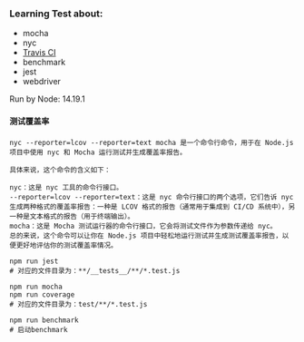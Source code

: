### Learning Test about:
 * mocha
 * nyc 
 * [Travis CI](https://www.travis-ci.com/)
 * benchmark
 * jest
 * webdriver

Run by Node: 14.19.1

#### 测试覆盖率
```text
nyc --reporter=lcov --reporter=text mocha 是一个命令行命令，用于在 Node.js 项目中使用 nyc 和 Mocha 运行测试并生成覆盖率报告。

具体来说，这个命令的含义如下：

nyc：这是 nyc 工具的命令行接口。
--reporter=lcov --reporter=text：这是 nyc 命令行接口的两个选项，它们告诉 nyc 生成两种格式的覆盖率报告：一种是 LCOV 格式的报告（通常用于集成到 CI/CD 系统中），另一种是文本格式的报告（用于终端输出）。
mocha：这是 Mocha 测试运行器的命令行接口，它会将测试文件作为参数传递给 nyc。
总的来说，这个命令可以让你在 Node.js 项目中轻松地运行测试并生成测试覆盖率报告，以便更好地评估你的测试覆盖率情况。
```

```shell script
npm run jest
# 对应的文件目录为：**/__tests__/**/*.test.js
```

```shell script
npm run mocha
npm run coverage
# 对应的文件目录为：test/**/*.test.js
```

```shell script
npm run benchmark
# 启动benchmark
```